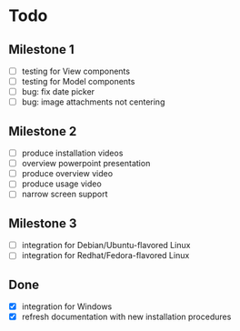# Todo

## Milestone 1

- [ ] testing for View components
- [ ] testing for Model components
- [ ] bug: fix date picker
- [ ] bug: image attachments not centering

## Milestone 2

- [ ] produce installation videos
- [ ] overview powerpoint presentation
- [ ] produce overview video
- [ ] produce usage video
- [ ] narrow screen support

## Milestone 3

- [ ] integration for Debian/Ubuntu-flavored Linux
- [ ] integration for Redhat/Fedora-flavored Linux

## Done

- [x] integration for Windows
- [x] refresh documentation with new installation procedures
